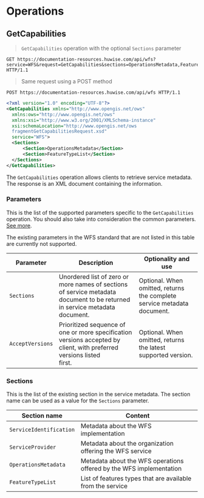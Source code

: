 # Operations

## GetCapabilities

> `GetCapabilities` operation with the optional `Sections` parameter

```http
GET https://documentation-resources.huwise.com/api/wfs?service=WFS&request=GetCapabilities&sections=OperationsMetadata,FeatureTypeList HTTP/1.1
```

> Same request using a POST method

```http
POST https://documentation-resources.huwise.com/api/wfs HTTP/1.1
```

```xml
<?xml version="1.0" encoding="UTF-8"?>
<GetCapabilities xmlns="http://www.opengis.net/ows"
  xmlns:ows="http://www.opengis.net/ows"
  xmlns:xsi="http://www.w3.org/2001/XMLSchema-instance"
  xsi:schemaLocation="http://www.opengis.net/ows
  fragmentGetCapabilitiesRequest.xsd"
  service="WFS">
  <Sections>
      <Section>OperationsMetadata</Section>
      <Section>FeatureTypeList</Section>
  </Sections>
</GetCapabilities>
```

The `GetCapabilities` operation allows clients to retrieve service metadata. The response is an XML document
containing the information.

### Parameters

This is the list of the supported parameters specific to the `GetCapabilities` operation. You should also take into
consideration the common parameters. [See more](#parameters).

The existing parameters in the WFS standard that are not listed in this table are currently not supported.

Parameter | Description | Optionality and use
--------- | ----------- | -------------------
`Sections` | Unordered list of zero or more names of sections of service metadata document to be returned in service metadata <br> document. | Optional. When omitted, returns the complete service metadata document.
`AcceptVersions` | Prioritized sequence of one or more specification versions accepted by client, with preferred versions listed <br> first. | Optional. When omitted, returns the latest supported version.

### Sections

This is the list of the existing section in the service metadata. The section name can be used as a value for the
`Sections` parameter.

Section name | Content
------------ | -------
`ServiceIdentification` | Metadata about the WFS implementation
`ServiceProvider` | Metadata about the organization offering the WFS service
`OperationsMetadata` | Metadata about the WFS operations offered by the WFS implementation
`FeatureTypeList` | List of features types that are available from the service